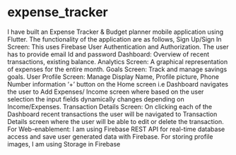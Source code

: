 # expense_tracker

I have built an Expense Tracker & Budget planner mobile application using Flutter. The functionality of the application are as follows,
Sign Up/Sign In Screen: This uses Firebase User Authentication and Authorization. The user has to provide email Id and password
Dashboard: Overview of recent transactions, existing balance.
Analytics Screen: A graphical representation of expenses for the entire month.
Goals Screen: Track and manage savings goals.
User Profile Screen: Manage Display Name, Profile picture, Phone Number information
‘+’ button on the Home screen i.e Dashboard navigates the user to Add Expenses/ Income screen where based on the user selection the input fields dynamically changes depending on Income/Expenses.
Transaction Details Screen: On clicking each of the Dashboard recent transactions the user will be navigated to Transaction Details screen where the user will be able to edit or delete the transaction.
For Web-enablement: I am using Firebase REST API for real-time database access and save user generated data with Firebase. 
For storing profile images, I am using Storage in Firebase

